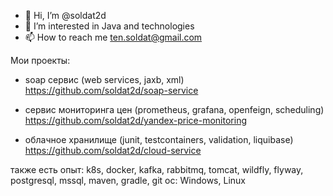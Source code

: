 - 👋 Hi, I’m @soldat2d
- 👀 I’m interested in Java and technologies
- 📫 How to reach me ten.soldat@gmail.com

Мои проекты:

- soap сервис (web services, jaxb, xml)
https://github.com/soldat2d/soap-service

- сервис мониторинга цен (prometheus, grafana, openfeign, scheduling)
https://github.com/soldat2d/yandex-price-monitoring

- облачное хранилище (junit, testcontainers, validation, liquibase)
https://github.com/soldat2d/cloud-service

также есть опыт: k8s, docker, kafka, rabbitmq, tomcat, wildfly, flyway, postgresql, mssql, maven, gradle, git
ос: Windows, Linux
